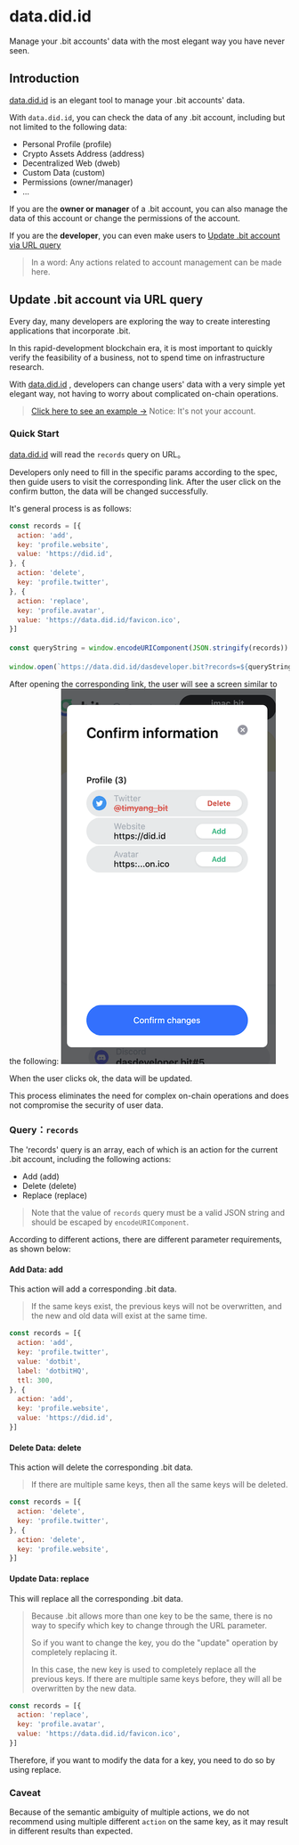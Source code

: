 # data.did.id
Manage your .bit accounts' data with the most elegant way you have never seen.

## Introduction
[data.did.id](https://data.did.id) is an elegant tool to manage your .bit accounts' data.

With `data.did.id`, you can check the data of any .bit account, including but not limited to the following data:  
- Personal Profile (profile)
- Crypto Assets Address (address)
- Decentralized Web (dweb)
- Custom Data (custom)
- Permissions (owner/manager)
- ...

If you are the **owner or manager** of a .bit account, you can also manage the data of this account or change the permissions of the account.

If you are the **developer**, you can even make users to [Update .bit account via URL query](#update-bit-account-via-url-query)  

> In a word: Any actions related to account management can be made here.

## Update .bit account via URL query

Every day, many developers are exploring the way to create interesting applications that incorporate .bit.

In this rapid-development blockchain era, it is most important to quickly verify the feasibility of a business, not to spend time on infrastructure research.

With [data.did.id](https://data.did.id) , developers can change users' data with a very simple yet elegant way, not having to worry about complicated on-chain operations.

> [Click here to see an example →](https://data.did.id/dasdeveloper.bit?records=%5B%7B%22action%22%3A%22add%22,%22key%22%3A%22profile.website%22,%22value%22%3A%22https%3A%2F%2Fdid.id%22%7D,%7B%22action%22%3A%22delete%22,%22key%22%3A%22profile.twitter%22%7D,%7B%22action%22%3A%22replace%22,%22key%22%3A%22profile.avatar%22,%22value%22%3A%22https%3A%2F%2Fdata.did.id%2Ffavicon.ico%22%7D%5D) Notice: It's not your account.

### Quick Start

[data.did.id](https://data.did.id) will read the `records` query on URL。

Developers only need to fill in the specific params according to the spec, then guide users to visit the corresponding link. After the user click on the confirm button, the data will be changed successfully. 

It's general process is as follows:
```javascript
const records = [{
  action: 'add',
  key: 'profile.website',
  value: 'https://did.id',
}, {
  action: 'delete',
  key: 'profile.twitter',
}, {
  action: 'replace',
  key: 'profile.avatar',
  value: 'https://data.did.id/favicon.ico',
}]

const queryString = window.encodeURIComponent(JSON.stringify(records))

window.open(`https://data.did.id/dasdeveloper.bit?records=${queryString}`)
```
After opening the corresponding link, the user will see a screen similar to the following:
![Edit records via query](./edit-records-via-query.png)

When the user clicks ok, the data will be updated.

This process eliminates the need for complex on-chain operations and does not compromise the security of user data.

### Query：`records`
The 'records' query is an array, each of which is an action for the current .bit account, including the following actions:
- Add (add)
- Delete (delete)
- Replace (replace)

> Note that the value of `records` query must be a valid JSON string and should be escaped by `encodeURIComponent`.

According to different actions, there are different parameter requirements, as shown below:

#### Add Data: add
This action will add a corresponding .bit data.

> If the same keys exist, the previous keys will not be overwritten, and the new and old data will exist at the same time.

```javascript
const records = [{
  action: 'add',
  key: 'profile.twitter',
  value: 'dotbit',
  label: 'dotbitHQ',
  ttl: 300,
}, {
  action: 'add',
  key: 'profile.website',
  value: 'https://did.id',
}]
```

#### Delete Data: delete
This action will delete the corresponding .bit data. 

> If there are multiple same keys, then all the same keys will be deleted.

```javascript
const records = [{
  action: 'delete',
  key: 'profile.twitter',
}, {
  action: 'delete',
  key: 'profile.website',
}]
```

#### Update Data: replace
This will replace all the corresponding .bit data.

> Because .bit allows more than one key to be the same, there is no way to specify which key to change through the URL parameter.
>
> So if you want to change the key, you do the "update" operation by completely replacing it.
>
> In this case, the new key is used to completely replace all the previous keys. If there are multiple same keys before, they will all be overwritten by the new data.

```javascript
const records = [{
  action: 'replace',
  key: 'profile.avatar',
  value: 'https://data.did.id/favicon.ico',
}]
```

Therefore, if you want to modify the data for a key, you need to do so by using replace.

### Caveat
Because of the semantic ambiguity of multiple actions, we do not recommend using multiple different `action` on the same key, as it may result in different results than expected.